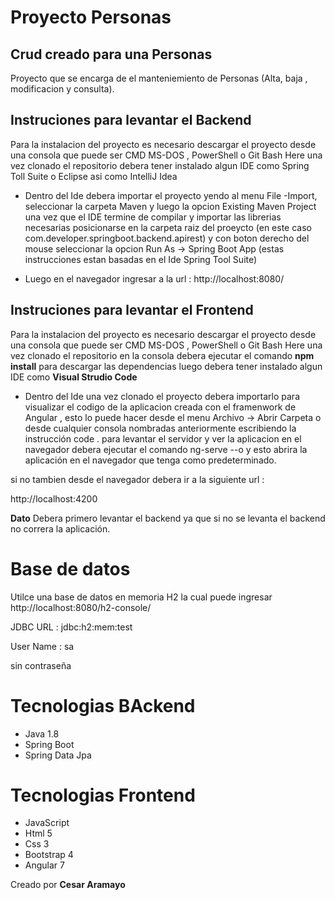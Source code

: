 # Proyecto Personas
## Crud creado para una Personas 


Proyecto que se encarga de el manteniemiento de Personas (Alta, baja , modificacion y consulta).


## Instruciones para levantar el Backend

Para la instalacion del proyecto es necesario descargar el proyecto desde una consola que puede ser CMD MS-DOS , PowerShell o Git Bash Here
una vez clonado el repositorio debera tener instalado algun IDE como Spring Toll
Suite o Eclipse asi como IntelliJ Idea
- Dentro del Ide debera importar el proyecto yendo al menu File -Import, seleccionar la carpeta Maven y luego la opcion Existing Maven Project
una vez que el IDE termine de compilar y importar las librerias necesarias posicionarse en la carpeta raiz del proeycto (en este caso com.developer.springboot.backend.apirest)  y con boton derecho del mouse seleccionar la opcion Run As -> Spring Boot App (estas instrucciones estan basadas en el Ide Spring Tool Suite)

- Luego en el navegador ingresar a la url : http://localhost:8080/ 

## Instruciones para levantar el Frontend

Para la instalacion del proyecto es necesario descargar el proyecto desde una consola que puede ser CMD MS-DOS , PowerShell o Git Bash Here
una vez clonado el repositorio en la consola debera ejecutar el comando **npm install** para descargar las dependencias
luego debera tener instalado algun IDE como **Visual Strudio Code**

- Dentro del Ide una vez clonado el proyecto debera importarlo para visualizar el codigo de la aplicacion creada con el framenwork de Angular , esto lo puede hacer desde el menu Archivo ->
Abrir Carpeta o desde cualquier consola nombradas anteriormente escribiendo la instrucción code . 
para levantar el servidor y ver la aplicacion en el navegador debera ejecutar el comando 
ng-serve --o y esto abrira la aplicación en el navegador que tenga como predeterminado.

si no tambien desde el navegador debera ir a la siguiente url :

http://localhost:4200

**Dato** Debera primero levantar el backend ya que si no se levanta el backend no correra la aplicación.

# Base de datos

Utilce una base de datos en memoria H2 la cual puede ingresar http://localhost:8080/h2-console/

JDBC URL : jdbc:h2:mem:test

User Name : sa 

sin contraseña

# Tecnologias BAckend

- Java 1.8 
- Spring Boot 
- Spring Data Jpa

# Tecnologias Frontend

- JavaScript 
- Html 5
- Css 3
- Bootstrap 4
- Angular 7


Creado por **Cesar Aramayo**







